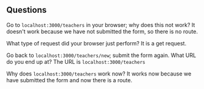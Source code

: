 ## Questions

Go to `localhost:3000/teachers` in your browser; why does this not work?
It doesn't work because we have not submitted the form, so there is no route.

What type of request did your browser just perform?
It is a get request.

Go back to `localhost:3000/teachers/new`; submit the form again. What URL do you end up at?
The URL is `localhost:3000/teachers`

Why does `localhost:3000/teachers` work now?
It works now because we have submitted the form and now there is a route.
